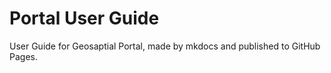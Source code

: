 # Portal User Guide
User Guide for Geosaptial Portal, made by mkdocs and published to GitHub Pages.
